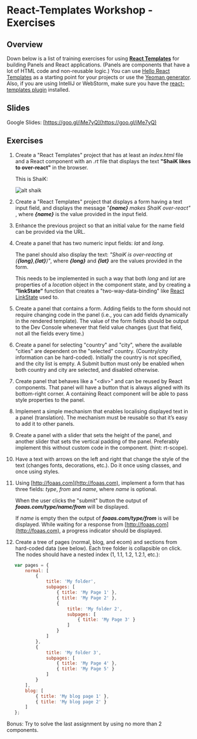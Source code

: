 # React-Templates Workshop - Exercises

## Overview
Down below is a list of training exercises for using [**React Templates**](http://wix.github.io/react-templates/index.html) for building Panels and React applications. (Panels are components that have a lot of HTML code and non-reusable logic.) You can use [Hello React Templates](https://github.com/wix/hello-react-templates) as a starting point for your projects or use the [Yeoman generator](https://github.com/wix/generator-react-templates).
Also, if you are using IntelliJ or WebStorm, make sure you have the [react-templates plugin](https://plugins.jetbrains.com/plugin/7648-react-templates) installed.

## Slides
Google Slides: [https://goo.gl/iMe7yQ](https://goo.gl/iMe7yQ)

## Exercises
 
1. Create a "React Templates" project that has at least an _index.html_ file and a React component with an _.rt_ file that displays the text **"ShaiK likes to over-react"** in the browser.

    This is ShaiK: 

    ![alt shaik](https://static.wixstatic.com/media/32d4ec_4d5b77bfb99a3ae47219fae5eb8352c2.jpg/v1/fill/w_160,h_160,al_c,lg_1,q_80/32d4ec_4d5b77bfb99a3ae47219fae5eb8352c2.webp)
 
2. Create a "React Templates" project that displays a form having a text input field, and displays the message _"**{name}** makes ShaiK over-react"_ , where _**{name}**_ is the value provided in the input field.
 
3. Enhance the previous project so that an initial value for the name field can be provided via the URL. 
 
4. Create a panel that has two numeric input fields: _lat_ and _long_. 

    The panel should also display the text: _"ShaiK is over-reacting at (**{long}**,**{lat}**)"_, where _**{long}**_ and _**{lat}**_ are the values provided in the form. 
    
    This needs to be implemented in such a way that both _long_ and _lat_ are properties of a _location_ object in the component state, and by creating a **“linkState”** function that creates a "two-way-data-binding" like [React LinkState](https://facebook.github.io/react/docs/two-way-binding-helpers.html) used to.
 
5. Create a panel that contains a form.
Adding fields to the form should not require changing code in the panel (i.e., you can add fields dynamically in the rendered template).
The value of the form fields should be output to the Dev Console whenever that field value changes (just that field, not all the fields every time.) 
 
6. Create a panel for selecting "country" and "city", where the available "cities" are dependent on the "selected" country. (Country/city information can be hard-coded). Initially the country is not specified, and the city list is empty. A Submit button must only be enabled when both country and city are selected, and disabled otherwise.
 
7. Create panel that behaves like a "\<div\>" and can be reused by React components. 
That panel will have a button that is always aligned with its bottom-right corner. A containing React component will be able to pass style properties to the panel.
 
8. Implement a simple mechanism that enables localising displayed text in a panel (translation). The mechanism must be reusable so that it’s easy to add it to other panels.
 
9. Create a panel with a slider that sets the height of the panel, and another slider that sets the vertical padding of the panel. Preferably implement this without custom code in the component. (hint: rt-scope).
 
10. Have a text with arrows on the left and right that change the style of the text (changes fonts, decorations, etc.). Do it once using classes, and once using styles.
 
11. Using [http://foaas.com](http://foaas.com), implement a form that has three fields: _type_, _from_ and _name_, where _name_ is optional. 

    When the user clicks the "submit" button the output of _**foaas.com/type/name/from**_ will be displayed. 
    
    If _name_ is empty then the output of _**foaas.com/type/from**_ is will be displayed. While waiting for a response from [http://foaas.com](http://foaas.com), a progress indicator should be displayed.


12. Create a tree of pages (normal, blog, and ecom) and sections from hard-coded data (see below). Each tree folder is collapsible on click. The nodes should have a nested index (1, 1.1, 1.2, 1.2.1, etc.):
 
 ```javascript
    var pages = {
        normal: [
            {
                title: 'My folder',
                subpages: [
                    { title: 'My Page 1' },
                    { title: 'My Page 2' }, 
                    {
                        title: 'My folder 2',
                        subpages: [
                            { title: 'My Page 3' }
                        ]
                    }
                ]
            },
            {
                title: 'My folder 3',
                subpages: [
                    { title: 'My Page 4' },
                    { title: 'My Page 5' }
                ]
            }
        ],
        blog: [
            { title: 'My blog page 1' },
            { title: 'My blog page 2' }
        ]
    };
``` 
 
Bonus: Try to solve the last assignment by using no more than 2 components.


